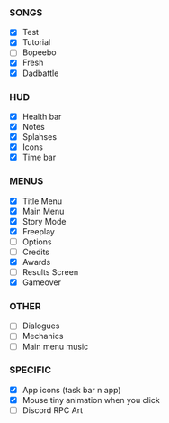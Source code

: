 ### SONGS

- [x] Test
- [x] Tutorial
- [ ] Bopeebo
- [x] Fresh
- [x] Dadbattle

### HUD

- [x] Health bar
- [x] Notes
- [x] Splahses
- [x] Icons
- [x] Time bar

### MENUS

- [x] Title Menu
- [x] Main Menu
- [x] Story Mode
- [x] Freeplay
- [ ] Options
- [ ] Credits
- [x] Awards
- [ ] Results Screen
- [x] Gameover

### OTHER

- [ ] Dialogues
- [ ] Mechanics
- [ ] Main menu music

### SPECIFIC

- [x] App icons (task bar n app)
- [x] Mouse tiny animation when you click
- [ ] Discord RPC Art